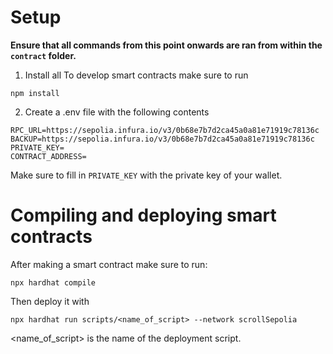 # Setup

**Ensure that all commands from this point onwards are ran from within the `contract` folder.**

1. Install all
   To develop smart contracts make sure to run

```
npm install
```

2. Create a .env file with the following contents

```
RPC_URL=https://sepolia.infura.io/v3/0b68e7b7d2ca45a0a81e71919c78136c
BACKUP=https://sepolia.infura.io/v3/0b68e7b7d2ca45a0a81e71919c78136c
PRIVATE_KEY=
CONTRACT_ADDRESS=
```

Make sure to fill in `PRIVATE_KEY` with the private key of your wallet.

# Compiling and deploying smart contracts

After making a smart contract make sure to run:

```
npx hardhat compile
```

Then deploy it with

```
npx hardhat run scripts/<name_of_script> --network scrollSepolia
```

<name_of_script> is the name of the deployment script.
